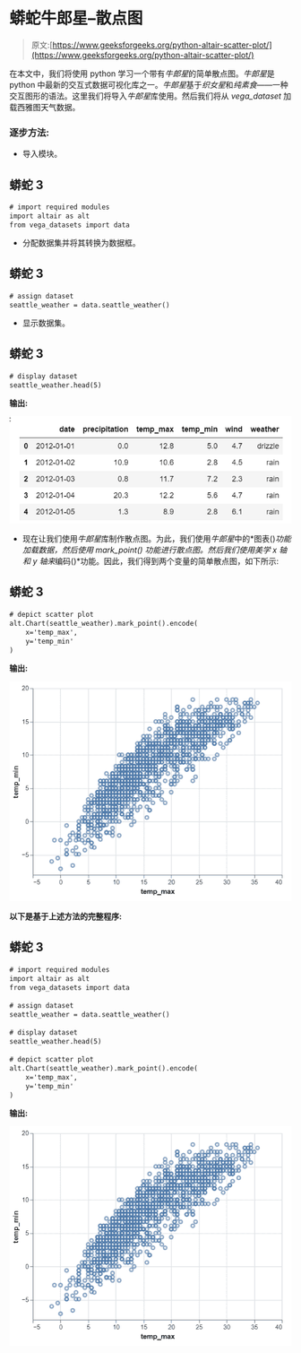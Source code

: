 # 蟒蛇牛郎星–散点图

> 原文:[https://www.geeksforgeeks.org/python-altair-scatter-plot/](https://www.geeksforgeeks.org/python-altair-scatter-plot/)

在本文中，我们将使用 python 学习一个带有*牛郎星*的简单散点图。*牛郎星*是 python 中最新的交互式数据可视化库之一。*牛郎星*基于*织女星*和*纯素食*——一种交互图形的语法。这里我们将导入*牛郎星*库使用。然后我们将从 *vega_dataset* 加载西雅图天气数据。

### 逐步方法:

*   导入模块。

## 蟒蛇 3

```
# import required modules
import altair as alt
from vega_datasets import data
```

*   分配数据集并将其转换为数据框。

## 蟒蛇 3

```
# assign dataset
seattle_weather = data.seattle_weather()
```

*   显示数据集。

## 蟒蛇 3

```
# display dataset
seattle_weather.head(5)
```

**输出:**

![](img/e319fba90411bb9f606b17d107eb4ecf.png)

*   现在让我们使用*牛郎星*库制作散点图。为此，我们使用*牛郎星*中的*图表()*功能加载数据，然后使用 *mark_point()* 功能进行散点图。然后我们使用美学 x 轴和 y 轴来*编码()*功能。因此，我们得到两个变量的简单散点图，如下所示:

## 蟒蛇 3

```
# depict scatter plot
alt.Chart(seattle_weather).mark_point().encode(
    x='temp_max',
    y='temp_min'
)
```

**输出:**

![](img/82f7f2a7422142737e31cd66fb08cd41.png)

**以下是基于上述方法的完整程序:**

## 蟒蛇 3

```
# import required modules
import altair as alt
from vega_datasets import data

# assign dataset
seattle_weather = data.seattle_weather()

# display dataset
seattle_weather.head(5)

# depict scatter plot
alt.Chart(seattle_weather).mark_point().encode(
    x='temp_max',
    y='temp_min'
)
```

**输出:**

![](img/82f7f2a7422142737e31cd66fb08cd41.png)